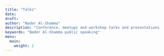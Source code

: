 ```yaml
---
title: "Talks"
date: 
draft: 
author: "Nader Al-Shamma"
description: "Conference, meetups and workshop talks and presentations on a variety of topics including technology, programming and gamification to name a few" 
keywords: "Nader Al-Shamma public speaking"
menu:
  main:
    weight: 2
---
```


